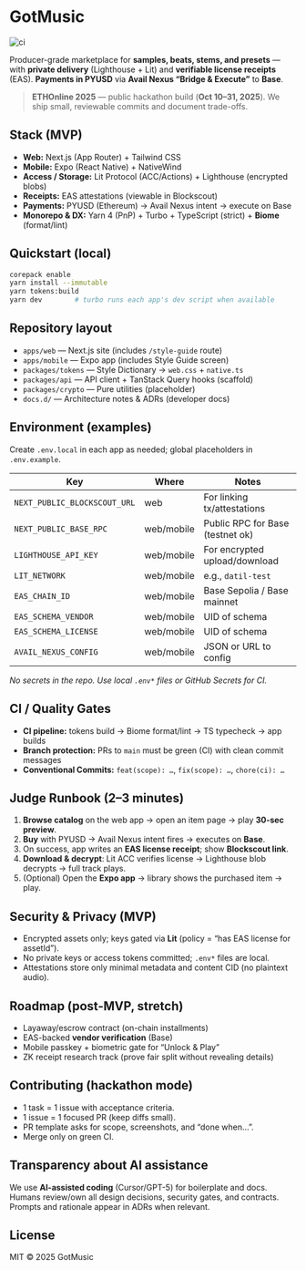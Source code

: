 # GotMusic

![ci](https://github.com/GotMusic/gotmusic/actions/workflows/ci.yml/badge.svg)

Producer-grade marketplace for **samples, beats, stems, and presets** — with **private delivery** (Lighthouse + Lit) and **verifiable license receipts** (EAS). **Payments in PYUSD** via **Avail Nexus “Bridge & Execute”** to **Base**.

> **ETHOnline 2025** — public hackathon build (**Oct 10–31, 2025**). We ship small, reviewable commits and document trade-offs.

## Stack (MVP)

* **Web:** Next.js (App Router) + Tailwind CSS
* **Mobile:** Expo (React Native) + NativeWind
* **Access / Storage:** Lit Protocol (ACC/Actions) + Lighthouse (encrypted blobs)
* **Receipts:** EAS attestations (viewable in Blockscout)
* **Payments:** PYUSD (Ethereum) → Avail Nexus intent → execute on Base
* **Monorepo & DX:** Yarn 4 (PnP) + Turbo + TypeScript (strict) + **Biome** (format/lint)

## Quickstart (local)

```bash
corepack enable
yarn install --immutable
yarn tokens:build
yarn dev        # turbo runs each app's dev script when available
```

## Repository layout

* `apps/web` — Next.js site (includes `/style-guide` route)
* `apps/mobile` — Expo app (includes Style Guide screen)
* `packages/tokens` — Style Dictionary → `web.css` + `native.ts`
* `packages/api` — API client + TanStack Query hooks (scaffold)
* `packages/crypto` — Pure utilities (placeholder)
* `docs.d/` — Architecture notes & ADRs (developer docs)

## Environment (examples)

Create `.env.local` in each app as needed; global placeholders in `.env.example`.

| Key                          | Where      | Notes                            |
| ---------------------------- | ---------- | -------------------------------- |
| `NEXT_PUBLIC_BLOCKSCOUT_URL` | web        | For linking tx/attestations      |
| `NEXT_PUBLIC_BASE_RPC`       | web/mobile | Public RPC for Base (testnet ok) |
| `LIGHTHOUSE_API_KEY`         | web/mobile | For encrypted upload/download    |
| `LIT_NETWORK`                | web/mobile | e.g., `datil-test`               |
| `EAS_CHAIN_ID`               | web/mobile | Base Sepolia / Base mainnet      |
| `EAS_SCHEMA_VENDOR`          | web/mobile | UID of schema                    |
| `EAS_SCHEMA_LICENSE`         | web/mobile | UID of schema                    |
| `AVAIL_NEXUS_CONFIG`         | web/mobile | JSON or URL to config            |

*No secrets in the repo. Use local `.env*` files or GitHub Secrets for CI.*

## CI / Quality Gates

* **CI pipeline:** tokens build → Biome format/lint → TS typecheck → app builds
* **Branch protection:** PRs to `main` must be green (CI) with clean commit messages
* **Conventional Commits:** `feat(scope): …`, `fix(scope): …`, `chore(ci): …`

## Judge Runbook (2–3 minutes)

1. **Browse catalog** on the web app → open an item page → play **30-sec preview**.
2. **Buy** with PYUSD → Avail Nexus intent fires → executes on **Base**.
3. On success, app writes an **EAS license receipt**; show **Blockscout link**.
4. **Download & decrypt**: Lit ACC verifies license → Lighthouse blob decrypts → full track plays.
5. (Optional) Open the **Expo app** → library shows the purchased item → play.

## Security & Privacy (MVP)

* Encrypted assets only; keys gated via **Lit** (policy = “has EAS license for assetId”).
* No private keys or access tokens committed; `.env*` files are local.
* Attestations store only minimal metadata and content CID (no plaintext audio).

## Roadmap (post-MVP, stretch)

* Layaway/escrow contract (on-chain installments)
* EAS-backed **vendor verification** (Base)
* Mobile passkey + biometric gate for “Unlock & Play”
* ZK receipt research track (prove fair split without revealing details)

## Contributing (hackathon mode)

* 1 task = 1 issue with acceptance criteria.
* 1 issue = 1 focused PR (keep diffs small).
* PR template asks for scope, screenshots, and “done when…”.
* Merge only on green CI.

## Transparency about AI assistance

We use **AI-assisted coding** (Cursor/GPT-5) for boilerplate and docs. Humans review/own all design decisions, security gates, and contracts. Prompts and rationale appear in ADRs when relevant.

## License

MIT © 2025 GotMusic